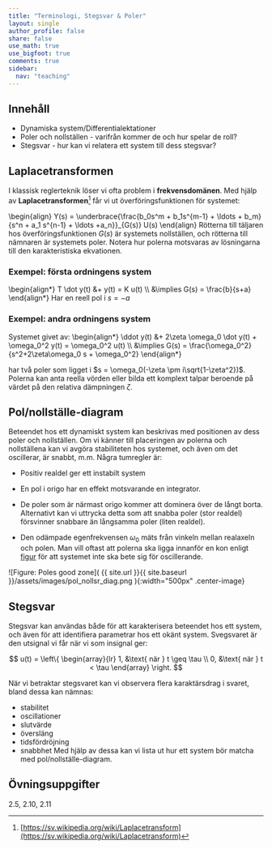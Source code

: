 ```yaml
---
title: "Terminologi, Stegsvar & Poler"
layout: single
author_profile: false
share: false
use_math: true
use_bigfoot: true
comments: true
sidebar:
  nav: "teaching"
---
```


## Innehåll

* Dynamiska system/Differentialektationer
* Poler och nollställen - varifrån kommer de och hur spelar de roll?
* Stegsvar - hur kan vi relatera ett system till dess stegsvar?

## Laplacetransformen
I klassisk reglerteknik löser vi ofta problem i __frekvensdomänen__. Med hjälp av __Laplacetransformen__[^1] får vi ut överföringsfunktionen för systemet:



\begin{align}
Y(s) = \underbrace{\frac{b_0s^m + b_1s^{m-1} + \ldots + b_m}{s^n + a_1 s^{n-1} + \ldots +a_n}}_{G(s)} U(s)
\end{align}
Rötterna till täljaren hos överföringsfunktionen $G(s)$ är systemets nollställen, och rötterna till nämnaren är systemets poler. Notera hur polerna motsvaras av lösningarna till den karakteristiska ekvationen.


### Exempel: första ordningens system
\begin{align\*}
T \dot y(t) &+  y(t) = K u(t) \\\\ &\implies G(s) = \frac{b}{s+a}
\end{align\*}
Har en reell pol i $s=-a$


### Exempel: andra ordningens system
Systemet givet av: 
\begin{align\*}
\ddot y(t) &+ 2\zeta \omega_0 \dot y(t)  + \omega_0^2 y(t) = \omega_0^2 u(t)  \\\\ &\implies G(s) = \frac{\omega_0^2}{s^2+2\zeta\omega_0 s + \omega_0^2}
\end{align\*}

har två poler som ligget i $s = \omega_0(-\zeta \pm i\sqrt{1-\zeta^2})$. Polerna kan anta reella vörden eller bilda ett komplext talpar beroende på värdet på den relativa dämpningen $\zeta$. 


## Pol/nollställe-diagram
Beteendet hos ett dynamiskt system kan beskrivas med positionen av dess poler och nollställen. Om vi känner till placeringen av polerna och nollställena kan vi avgöra stabiliteten hos systemet, och även om det oscillerar, är snabbt, m.m. Några tumregler är:
* Positiv realdel ger ett instabilt system
* En pol i origo har en effekt motsvarande en integrator. 

* De poler som är närmast origo kommer att dominera över de långt borta. Alternativt kan vi uttrycka detta som att snabba poler (stor realdel)  försvinner snabbare än långsamma poler (liten  realdel). 
* Den odämpade egenfrekvensen $\omega_0$ mäts från vinkeln mellan realaxeln och polen. Man vill oftast att polerna ska ligga innanför en kon enligt [figur](#poles) för att systemet inte ska bete sig för oscillerande.



<a name="poles_figure"></a>
![Figure: Poles good zone]( {{ site.url }}{{ site.baseurl }}/assets/images/pol_nollsr_diag.png ){:width="500px" .center-image}



## Stegsvar
Stegsvar kan användas både för att karakterisera beteendet hos ett system, och även för att identifiera parametrar hos ett okänt system. Svegsvaret är den utsignal vi får när vi som insignal ger:

$$
u(t) = \left\{ 
\begin{array}{lr}
1,  &\text{ när } t \geq \tau  \\
0,  &\text{ när } t < \tau 
\end{array}
\right.
$$

När vi betraktar stegsvaret kan vi observera flera karaktärsdrag i svaret, bland dessa kan nämnas:
* stabilitet
* oscillationer 
* slutvärde
* översläng 
* tidsfördröjning
* snabbhet
Med hjälp av dessa kan vi lista ut hur ett system bör matcha med pol/nollställe-diagram.

## Övningsuppgifter
2.5, 2.10, 2.11



[^1]: [https://sv.wikipedia.org/wiki/Laplacetransform](https://sv.wikipedia.org/wiki/Laplacetransform)
